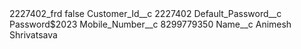 <?xml version="1.0" encoding="UTF-8"?>
<CustomMetadata xmlns="http://soap.sforce.com/2006/04/metadata" xmlns:xsi="http://www.w3.org/2001/XMLSchema-instance" xmlns:xsd="http://www.w3.org/2001/XMLSchema">
    <label>2227402_frd</label>
    <protected>false</protected>
    <values>
        <field>Customer_Id__c</field>
        <value xsi:type="xsd:string">2227402</value>
    </values>
    <values>
        <field>Default_Password__c</field>
        <value xsi:type="xsd:string">Password$2023</value>
    </values>
    <values>
        <field>Mobile_Number__c</field>
        <value xsi:type="xsd:string">8299779350</value>
    </values>
    <values>
        <field>Name__c</field>
        <value xsi:type="xsd:string">Animesh Shrivatsava</value>
    </values>
</CustomMetadata>
